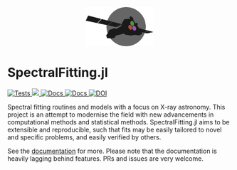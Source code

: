 <p align="center">
  <img width="30%" alt="BRImage" src="docs/src/assets/logo.svg">
</p>

# SpectralFitting.jl

<a href="https://github.com/fjebaker/SpectralFitting.jl/actions/workflows/test.yml">
<img alt="Tests" src="https://github.com/fjebaker/SpectralFitting.jl/actions/workflows/test.yml/badge.svg"/>
</a>

<a href="https://codecov.io/gh/fjebaker/SpectralFitting.jl" > 
 <img src="https://codecov.io/gh/fjebaker/SpectralFitting.jl/branch/main/graph/badge.svg?token=GU5IKBDUKU"/> 
</a>

<a href="https://github.com/fjebaker/SpectralFitting.jl/actions/workflows/docs.yml">
<img alt="Docs" src="https://github.com/fjebaker/SpectralFitting.jl/actions/workflows/docs.yml/badge.svg"/>
</a>

<a href="https://fjebaker.github.io/SpectralFitting.jl/dev/">
<img alt="Docs" src="https://img.shields.io/badge/docs-dev-blue.svg"/>
</a>

<a href="https://doi.org/10.5281/zenodo.7947862">
  <img src="https://zenodo.org/badge/DOI/10.5281/zenodo.7947862.svg" alt="DOI">
</a>

Spectral fitting routines and models with a focus on X-ray astronomy. This project is an attempt to modernise the field with new advancements in computational methods and statistical methods. SpectralFitting.jl aims to be extensible and reproducible, such that fits may be easily tailored to novel and specific problems, and easily verified by others.

See the [documentation](https://fjebaker.github.io/SpectralFitting.jl/dev/) for more. Please note that the documentation is heavily lagging behind features. PRs and issues are very welcome.
